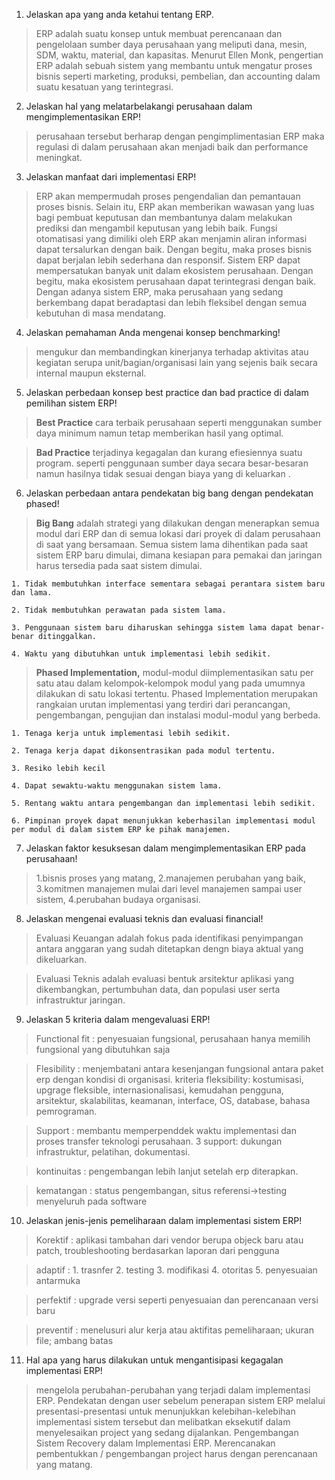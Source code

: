 1. Jelaskan apa yang anda ketahui tentang ERP.
>ERP adalah suatu konsep untuk membuat perencanaan dan pengelolaan sumber daya perusahaan yang meliputi dana, mesin, SDM, waktu, material, dan kapasitas.
>Menurut Ellen Monk, pengertian ERP adalah sebuah sistem yang membantu untuk mengatur proses bisnis seperti marketing, produksi, pembelian, dan accounting dalam suatu kesatuan yang terintegrasi.

2. Jelaskan hal yang melatarbelakangi perusahaan dalam mengimplementasikan ERP!
> perusahaan tersebut berharap dengan pengimplimentasian ERP maka regulasi di dalam perusahaan akan menjadi baik dan performance meningkat.


3. Jelaskan manfaat dari implementasi ERP! 
>ERP akan mempermudah proses pengendalian dan pemantauan proses bisnis. Selain itu, ERP akan memberikan wawasan yang luas bagi pembuat keputusan dan membantunya dalam melakukan prediksi dan mengambil keputusan yang lebih baik.
>Fungsi otomatisasi yang dimiliki oleh ERP akan menjamin aliran informasi dapat tersalurkan dengan baik. Dengan begitu, maka proses bisnis dapat berjalan lebih sederhana dan responsif.
>Sistem ERP dapat mempersatukan banyak unit dalam ekosistem perusahaan. Dengan begitu, maka ekosistem perusahaan dapat terintegrasi dengan baik.
>Dengan adanya sistem ERP, maka perusahaan yang sedang berkembang dapat beradaptasi dan lebih fleksibel dengan semua kebutuhan di masa mendatang.

4. Jelaskan pemahaman Anda mengenai konsep benchmarking! 
>mengukur dan membandingkan kinerjanya terhadap aktivitas atau kegiatan serupa unit/bagian/organisasi lain yang sejenis baik secara internal maupun eksternal.

5. Jelaskan perbedaan konsep best practice dan bad practice di dalam pemilihan sistem ERP! 
>**Best Practice**  cara terbaik perusahaan seperti menggunakan sumber daya minimum namun tetap memberikan hasil yang optimal.

>**Bad Practice**  terjadinya kegagalan dan kurang efiesiennya suatu program. seperti penggunaan sumber daya secara besar-besaran namun hasilnya tidak sesuai dengan biaya yang di keluarkan .

6. Jelaskan perbedaan antara pendekatan big bang dengan pendekatan phased! 
>**Big Bang** adalah strategi yang dilakukan dengan menerapkan semua modul dari ERP dan di semua lokasi dari proyek di dalam perusahaan di saat yang bersamaan. Semua sistem lama dihentikan pada saat sistem ERP baru dimulai, dimana kesiapan para pemakai dan jaringan harus tersedia pada saat sistem dimulai.
    
    1. Tidak membutuhkan interface sementara sebagai perantara sistem baru dan lama.

    2. Tidak membutuhkan perawatan pada sistem lama.

    3. Penggunaan sistem baru diharuskan sehingga sistem lama dapat benar-benar ditinggalkan.

    4. Waktu yang dibutuhkan untuk implementasi lebih sedikit.

>**Phased Implementation,** modul-modul diimplementasikan satu per satu atau dalam kelompok-kelompok modul yang pada umumnya dilakukan di satu lokasi tertentu. Phased Implementation merupakan rangkaian urutan implementasi yang terdiri dari perancangan, pengembangan, pengujian dan instalasi modul-modul yang berbeda. 

    1. Tenaga kerja untuk implementasi lebih sedikit.

    2. Tenaga kerja dapat dikonsentrasikan pada modul tertentu.

    3. Resiko lebih kecil

    4. Dapat sewaktu-waktu menggunakan sistem lama.

    5. Rentang waktu antara pengembangan dan implementasi lebih sedikit.

    6. Pimpinan proyek dapat menunjukkan keberhasilan implementasi modul per modul di dalam sistem ERP ke pihak manajemen.


7. Jelaskan faktor kesuksesan dalam mengimplementasikan ERP pada perusahaan!
>1.bisnis proses yang matang, 2.manajemen perubahan yang baik, 3.komitmen manajemen mulai dari level manajemen sampai user sistem, 4.perubahan budaya organisasi.

8. Jelaskan mengenai evaluasi teknis dan evaluasi financial!
>Evaluasi Keuangan adalah fokus pada identifikasi penyimpangan antara anggaran yang sudah ditetapkan dengn biaya aktual yang dikeluarkan.

>Evaluasi Teknis adalah evaluasi bentuk arsitektur aplikasi yang dikembangkan, pertumbuhan data, dan populasi user serta infrastruktur jaringan.

9. Jelaskan 5 kriteria dalam mengevaluasi ERP!
>Functional fit : penyesuaian fungsional, perusahaan hanya memilih fungsional yang dibutuhkan saja

>Flesibility : menjembatani antara kesenjangan fungsional antara paket erp dengan kondisi di organisasi. kriteria fleksibility: kostumisasi, upgrage fleksible, internasionalisasi, kemudahan pengguna, arsitektur, skalabilitas, keamanan, interface, OS, database, bahasa pemrograman.

>Support : membantu memperpenddek waktu implementasi dan proses transfer teknologi perusahaan. 3 support: dukungan infrastruktur, pelatihan, dokumentasi.

>kontinuitas : pengembangan lebih lanjut setelah erp diterapkan.

>kematangan : status pengembangan, situs referensi->testing menyeluruh pada software

10. Jelaskan jenis-jenis pemeliharaan dalam implementasi sistem ERP! 
>Korektif : aplikasi tambahan dari vendor berupa objeck baru atau patch, troubleshooting berdasarkan laporan dari pengguna

>adaptif : 1. trasnfer 2. testing 3. modifikasi 4. otoritas 5. penyesuaian antarmuka

>perfektif : upgrade versi seperti penyesuaian dan perencanaan versi baru

>preventif : menelusuri alur kerja atau aktifitas pemeliharaan; ukuran file; ambang batas

11. Hal apa yang harus dilakukan untuk mengantisipasi kegagalan implementasi ERP! 
>mengelola perubahan-perubahan yang terjadi dalam implementasi ERP.
>Pendekatan dengan user sebelum penerapan sistem ERP melalui presentasi-presentasi untuk menunjukkan kelebihan-kelebihan implementasi sistem tersebut dan melibatkan eksekutif dalam menyelesaikan project yang sedang dijalankan.
> Pengembangan Sistem Recovery dalam Implementasi ERP.  Merencanakan pembentukkan / pengembangan project harus dengan perencanaan yang matang.
